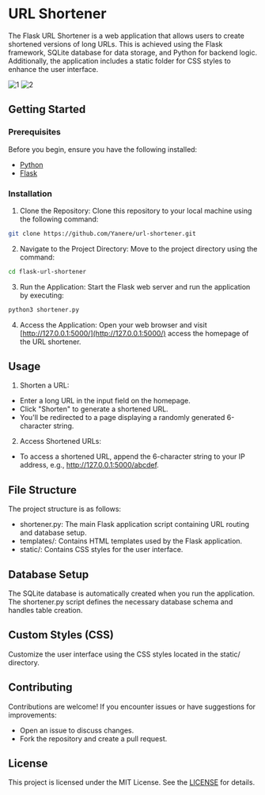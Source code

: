 #  URL Shortener
The Flask URL Shortener is a web application that allows users to create shortened versions of long URLs. This is achieved using the Flask framework, SQLite database for data storage, and Python for backend logic. Additionally, the application includes a static folder for CSS styles to enhance the user interface.

![1](https://github.com/Yanere/url-shortener/assets/47921593/7a411401-4a91-40f7-8be5-6495001ce9c9)
![2](https://github.com/Yanere/url-shortener/assets/47921593/24891ee7-9107-4f32-947d-b043bbdf38e3)

## Getting Started
### Prerequisites
Before you begin, ensure you have the following installed:

- [Python](https://www.python.org/downloads/) 
- [Flask](https://flask.palletsprojects.com/) 

### Installation
1. Clone the Repository: Clone this repository to your local machine using the following command:
```bash
git clone https://github.com/Yanere/url-shortener.git
``` 

2. Navigate to the Project Directory: Move to the project directory using the command:
```bash
cd flask-url-shortener
```

3. Run the Application: Start the Flask web server and run the application by executing:
```bash
python3 shortener.py

```

4. Access the Application: Open your web browser and visit [http://127.0.0.1:5000/](http://127.0.0.1:5000/)  access the homepage of the URL shortener.

## Usage

1. Shorten a URL:

- Enter a long URL in the input field on the homepage.
- Click "Shorten" to generate a shortened URL.
- You'll be redirected to a page displaying a randomly generated 6-character string.

2. Access Shortened URLs:

- To access a shortened URL, append the 6-character string to your IP address, e.g., http://127.0.0.1:5000/abcdef.

## File Structure

The project structure is as follows:

- shortener.py: The main Flask application script containing URL routing and database setup.
- templates/: Contains HTML templates used by the Flask application.
- static/: Contains CSS styles for the user interface.

## Database Setup

The SQLite database is automatically created when you run the application. The shortener.py script defines the necessary database schema and handles table creation.

## Custom Styles (CSS)

Customize the user interface using the CSS styles located in the static/ directory.

## Contributing

Contributions are welcome! If you encounter issues or have suggestions for improvements:

- Open an issue to discuss changes.
- Fork the repository and create a pull request.

## License

This project is licensed under the MIT License. See the [LICENSE](LICENSE)  for details.

